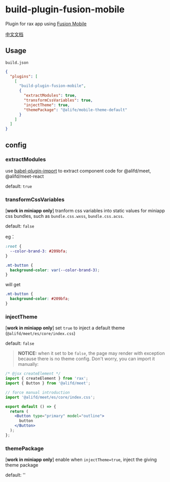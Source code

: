 # build-plugin-fusion-mobile

Plugin for rax app using [Fusion Mobile](https://www.npmjs.com/package/@alifd/meet)

[中文文档](./README_zh-CN.md)

## Usage

`build.json`

```json
{
  "plugins": [
    [
      "build-plugin-fusion-mobile",
      {
        "extractModules": true,
        "transformCssVariables": true,
        "injectTheme": true,
        "themePackage": "@alife/mobile-theme-default"
      }
    ]
  ]
}
```

## config

### extractModules

use [babel-plugin-import](https://www.npmjs.com/package/babel-plugin-import) to extract component code for @alifd/meet, @alifd/meet-react

default: `true`

### transformCssVariables

[**work in miniapp only**] tranform css variables into static values for miniapp css bundles, such as `bundle.css.wxss`, `bundle.css.acss`.

default: `false`

eg：

```css
:root {
  --color-brand-3: #209bfa;
}

.mt-button {
  background-color: var(--color-brand-3);
}
```

will get

```css
.mt-button {
  background-color: #209bfa;
}
```

### injectTheme

[**work in miniapp only**] set `true` to inject a default theme (`@alifd/meet/es/core/index.css`)

default: `false`

> **NOTICE:** when it set to be `false`, the page may render with exception because there is no theme config.
> Don't worry, you can import it manually:

```jsx
/* @jsx createElement */
import { createElement } from 'rax';
import { Button } from '@alifd/meet';

// force manual introduction
import '@alifd/meet/es/core/index.css';

export default () => {
  return (
    <Button type="primary" model="outline">
      button
    </Button>
  );
};
```

### themePackage

[**work in miniapp only**] enable when `injectTheme=true`, inject the giving theme package

default: ''
